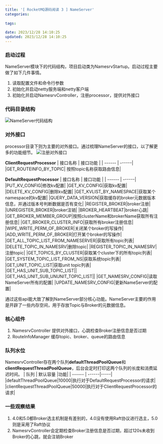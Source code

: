 ```yaml
---
title: '[ RocketMQ源码阅读 3 ] NameServer'
categories: 
 
tags: 
 
date: 2023/12/28 14:10:25
updated: 2023/12/28 14:10:25 
---
```

### 启动过程
NameServer模块下的代码结构，项目启动类为NamesrvStartup。启动过程主要做了如下几件事情。
1. 读取配置文件和命令行参数
2. 初始化并启动netty服务端和netty客户端
3. 初始化并启动NamesrvController，注册processor，提供对外接口

### 代码目录结构
![NameServer代码结构](1.png)

### 对外接口
processor目录下则为主要的对外接口。通过梳理NameServer的接口，以了解更多的功能细节。
![注册对外接口](2.png)

**ClientRequestProcessor**
| 接口名称 | 接口功能 |
| ------ | ------|
|GET_ROUTEINFO_BY_TOPIC| 按照topic名称获取路由信息|

**DefaultRequestProcessor**
| 接口名称 | 接口功能 |
| ------ | ------|
|PUT_KV_CONFIG|修改kv配置|
|GET_KV_CONFIG|获取kv配置|
|DELETE_KV_CONFIG|删除kv配置|
|GET_KVLIST_BY_NAMESPACE|获取某个namespace的kv配置|
|QUERY_DATA_VERSION|获取缓存的broker元数据版本信息，并通过版本号判断数据是否有变化|
|REGISTER_BROKER|broker注册|
|UNREGISTER_BROKER|broker注销|
|BROKER_HEARTBEAT|broker心跳|
|GET_BROKER_MEMBER_GROUP|按照clusterName和brokerName获取所有注册信息|
|GET_BROKER_CLUSTER_INFO|获取所有broker注册信息|
|WIPE_WRITE_PERM_OF_BROKER|关闭某个broker的写操作|
|ADD_WRITE_PERM_OF_BROKER|打开某个broker的写操作|
|GET_ALL_TOPIC_LIST_FROM_NAMESERVER|获取所有topic列表|
|DELETE_TOPIC_IN_NAMESRV|删除topic|
|REGISTER_TOPIC_IN_NAMESRV|注册topic|
|GET_TOPICS_BY_CLUSTER|获取某个cluster下的所有topic列表|
|GET_SYSTEM_TOPIC_LIST_FROM_NS|获取系统topic列表|
|GET_UNIT_TOPIC_LIST|获取unit topic列表|
|GET_HAS_UNIT_SUB_TOPIC_LIST||
|GET_HAS_UNIT_SUB_UNUNIT_TOPIC_LIST||
|GET_NAMESRV_CONFIG|读取NameServer所有的配置|
|UPDATE_NAMESRV_CONFIG|更新NameServer的配置|

通过这些api能大致了解到NameServer部分核心功能。NameServer主要的作用是开辟了一些内存空间，用于存放Topic与Broker的元数据信息。

### 核心组件
1. NamesrvController
提供对外接口，心跳检查Broker注册信息是否过期
3. RouteInfoManager
缓存topic、broker、queue的路由信息

### 队列水位
NamesrvController存在两个队列**defaultThreadPoolQueue**和**clientRequestThreadPoolQueue**，后台会定时打印这两个队列的长度和消费延迟时间。
| 队列 | 默认容量 |功能|
| ------ | ------|-----|
|defaultThreadPoolQueue|10000|执行对于DefaultRequestProcessor的请求|
|clientRequestThreadPoolQueue|50000|执行对于ClientRequestProcessor的请求|

### 一些观察结果
1. 4.0和5.0都Broker选主机制是有差别的，4.0没有使用Raft协议进行选主，5.0则是采用了Raft协议
2. NamesrvController会定期检查Broker注册信息是否过期，超过120s未收到Broker的心跳，就会注销Broker



